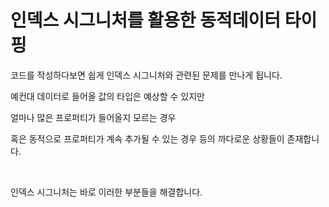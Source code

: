 # 인덱스 시그니처를 활용한 동적데이터 타이핑

코드를 작성하다보면 쉽게 인덱스 시그니처와 관련된 문제를 만나게 됩니다.

예컨대 데이터로 들어올 값의 타입은 예상할 수 있지만

얼마나 많은 프로퍼티가 들어올지 모르는 경우

혹은 동적으로 프로퍼티가 계속 추가될 수 있는 경우 등의 까다로운 상황들이 존재합니다.


<br/>

인덱스 시그니처는 바로 이러한 부분들을 해결합니다.